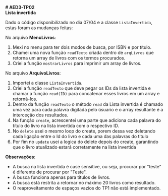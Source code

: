 **# AED3-TP02**  
**Lista invertida**

Dado o código disponibilizado no dia 07/04 e a classe `ListaInvertida`, estas foram as mudanças feitas:

No arquivo **MenuLivros**:

1. Mexi no menu para ter dois modos de busca, por ISBN e por título.
2. Chamei uma nova função `readTexto` criada dentro de `arqLivros` que retorna um array de livros com os termos procurados.
3. Criei a função `mostrarLivros` para imprimir um array de livros.

No arquivo **ArquivoLivros**:

1. Importei a classe `ListaInvertida`.
2. Criei a função `readTexto` que deve pegar os IDs da lista invertida e chamar a função `read(ID)` para concatenar esses livros em um array e retorná-los.
3. Dentro da função `readTexto` o método `read` da Lista invertida é chamado uma vez para cada palavra digitada pelo úsuario e o array resultante é a interceção dos resultados.
4. Na função `create`, acrescentei uma parte que adiciona cada palavra do título do livro na lista invertida com o respectivo ID.
5. No `delete` usei o mesmo loop do create, porem dessa vez deletando cada ligação entre o Id do livro e cada uma das palavras do titulo
6. Por fim no `update` usei a logica do delete depois do create, garantindo que o livro atualizado estará corretamente na lista invertida

**Observações**:
- A busca na lista invertida é case sensitive, ou seja, procurar por "teste" é diferente de procurar por "Teste".
- A busca funciona apenas para títulos de livros.
- A busca está restrita a retornar no máximo 20 livros como resultado.
- O reaproveitamento de espaços vazios do TP1 não está implementado.
